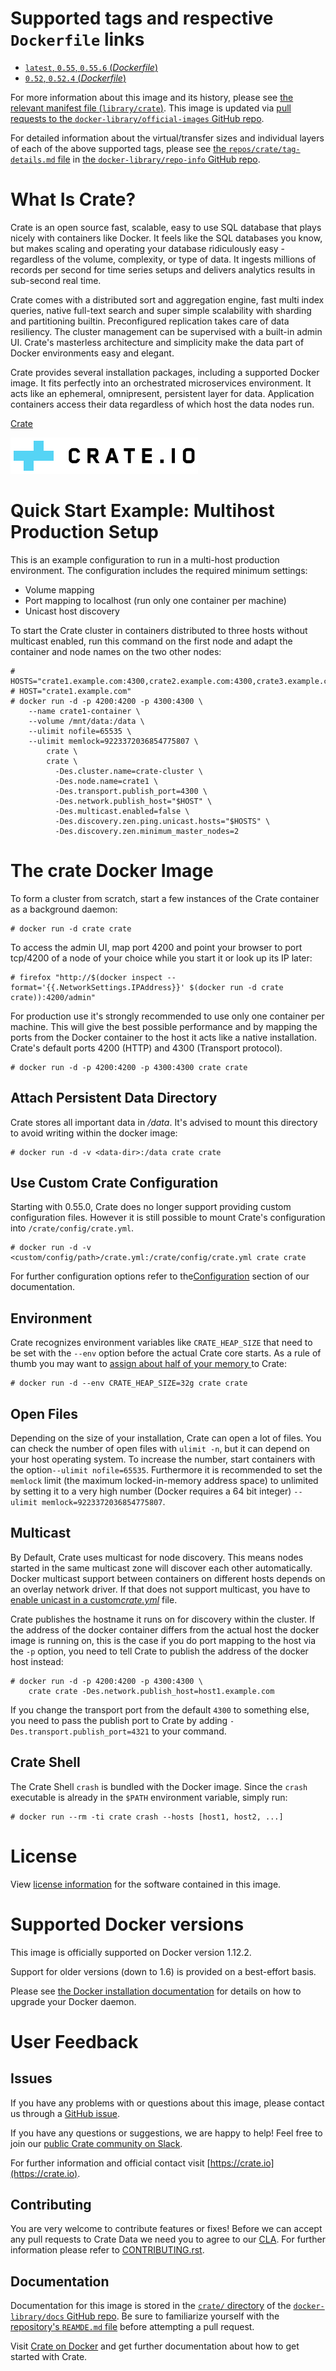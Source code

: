 # Supported tags and respective `Dockerfile` links

-	[`latest`, `0.55`, `0.55.6` (*Dockerfile*)](https://github.com/crate/docker-crate/blob/6f8d29805e8840df0bae2fcfe64d9c16a1936dc6/Dockerfile)
-	[`0.52`, `0.52.4` (*Dockerfile*)](https://github.com/crate/docker-crate/blob/cce8f796ba8936250eb380235cde47be494d1e95/Dockerfile)

For more information about this image and its history, please see [the relevant manifest file (`library/crate`)](https://github.com/docker-library/official-images/blob/master/library/crate). This image is updated via [pull requests to the `docker-library/official-images` GitHub repo](https://github.com/docker-library/official-images/pulls?q=label%3Alibrary%2Fcrate).

For detailed information about the virtual/transfer sizes and individual layers of each of the above supported tags, please see [the `repos/crate/tag-details.md` file](https://github.com/docker-library/repo-info/blob/master/repos/crate/tag-details.md) in [the `docker-library/repo-info` GitHub repo](https://github.com/docker-library/repo-info).

# What Is Crate?

Crate is an open source fast, scalable, easy to use SQL database that plays nicely with containers like Docker. It feels like the SQL databases you know, but makes scaling and operating your database ridiculously easy - regardless of the volume, complexity, or type of data. It ingests millions of records per second for time series setups and delivers analytics results in sub-second real time.

Crate comes with a distributed sort and aggregation engine, fast multi index queries, native full-text search and super simple scalability with sharding and partitioning builtin. Preconfigured replication takes care of data resiliency. The cluster management can be supervised with a built-in admin UI. Crate's masterless architecture and simplicity make the data part of Docker environments easy and elegant.

Crate provides several installation packages, including a supported Docker image. It fits perfectly into an orchestrated microservices environment. It acts like an ephemeral, omnipresent, persistent layer for data. Application containers access their data regardless of which host the data nodes run.

[Crate](https://crate.io/)

![logo](https://raw.githubusercontent.com/docker-library/docs/2517900006ae5f4c03c1d43235930c59f4614394/crate/logo.png)

# Quick Start Example: Multihost Production Setup

This is an example configuration to run in a multi-host production environment. The configuration includes the required minimum settings:

-	Volume mapping
-	Port mapping to localhost (run only one container per machine)
-	Unicast host discovery

To start the Crate cluster in containers distributed to three hosts without multicast enabled, run this command on the first node and adapt the container and node names on the two other nodes:

```console
# HOSTS="crate1.example.com:4300,crate2.example.com:4300,crate3.example.com:4300"
# HOST="crate1.example.com"
# docker run -d -p 4200:4200 -p 4300:4300 \
    --name crate1-container \
    --volume /mnt/data:/data \
    --ulimit nofile=65535 \
    --ulimit memlock=9223372036854775807 \
        crate \
        crate \
          -Des.cluster.name=crate-cluster \
          -Des.node.name=crate1 \
          -Des.transport.publish_port=4300 \
          -Des.network.publish_host="$HOST" \
          -Des.multicast.enabled=false \
          -Des.discovery.zen.ping.unicast.hosts="$HOSTS" \
          -Des.discovery.zen.minimum_master_nodes=2
```

# The crate Docker Image

To form a cluster from scratch, start a few instances of the Crate container as a background daemon:

```console
# docker run -d crate crate
```

To access the admin UI, map port 4200 and point your browser to port tcp/4200 of a node of your choice while you start it or look up its IP later:

```console
# firefox "http://$(docker inspect --format='{{.NetworkSettings.IPAddress}}' $(docker run -d crate crate)):4200/admin"
```

For production use it's strongly recommended to use only one container per machine. This will give the best possible performance and by mapping the ports from the Docker container to the host it acts like a native installation. Crate's default ports 4200 (HTTP) and 4300 (Transport protocol).

```console
# docker run -d -p 4200:4200 -p 4300:4300 crate crate
```

## Attach Persistent Data Directory

Crate stores all important data in */data*. It's advised to mount this directory to avoid writing within the docker image:

```console
# docker run -d -v <data-dir>:/data crate crate
```

## Use Custom Crate Configuration

Starting with 0.55.0, Crate does no longer support providing custom configuration files. However it is still possible to mount Crate's configuration into `/crate/config/crate.yml`.

```console
# docker run -d -v <custom/config/path>/crate.yml:/crate/config/crate.yml crate crate
```

For further configuration options refer to the[Configuration](https://crate.io/docs/stable/configuration.html) section of our documentation.

## Environment

Crate recognizes environment variables like `CRATE_HEAP_SIZE` that need to be set with the `--env` option before the actual Crate core starts. As a rule of thumb you may want to [assign about half of your memory ](https://crate.io/docs/reference/en/latest/configuration.html#crate-heap-size) to Crate:

```console
# docker run -d --env CRATE_HEAP_SIZE=32g crate crate
```

## Open Files

Depending on the size of your installation, Crate can open a lot of files. You can check the number of open files with `ulimit -n`, but it can depend on your host operating system. To increase the number, start containers with the option`--ulimit nofile=65535`. Furthermore it is recommended to set the `memlock` limit (the maximum locked-in-memory address space) to unlimited by setting it to a very high number (Docker requires a 64 bit integer) `--ulimit memlock=9223372036854775807`.

## Multicast

By Default, Crate uses multicast for node discovery. This means nodes started in the same multicast zone will discover each other automatically. Docker multicast support between containers on different hosts depends on an overlay network driver. If that does not support multicast, you have to [enable unicast in a custom*crate.yml*](https://crate.io/docs/reference/best_practice/multi_node_setup.html) file.

Crate publishes the hostname it runs on for discovery within the cluster. If the address of the docker container differs from the actual host the docker image is running on, this is the case if you do port mapping to the host via the `-p` option, you need to tell Crate to publish the address of the docker host instead:

```console
# docker run -d -p 4200:4200 -p 4300:4300 \
    crate crate -Des.network.publish_host=host1.example.com
```

If you change the transport port from the default `4300` to something else, you need to pass the publish port to Crate by adding `-Des.transport.publish_port=4321` to your command.

## Crate Shell

The Crate Shell `crash` is bundled with the Docker image. Since the `crash` executable is already in the `$PATH` environment variable, simply run:

```console
# docker run --rm -ti crate crash --hosts [host1, host2, ...]
```

# License

View [license information](https://github.com/crate/crate/blob/master/LICENSE.txt) for the software contained in this image.

# Supported Docker versions

This image is officially supported on Docker version 1.12.2.

Support for older versions (down to 1.6) is provided on a best-effort basis.

Please see [the Docker installation documentation](https://docs.docker.com/installation/) for details on how to upgrade your Docker daemon.

# User Feedback

## Issues

If you have any problems with or questions about this image, please contact us through a [GitHub issue](https://github.com/crate/docker-crate/issues).

If you have any questions or suggestions, we are happy to help! Feel free to join our [public Crate community on Slack](https://crate.io/docs/support/slackin/).

For further information and official contact visit [https://crate.io](https://crate.io).

## Contributing

You are very welcome to contribute features or fixes! Before we can accept any pull requests to Crate Data we need you to agree to our [CLA](https://crate.io/community/contribute/). For further information please refer to [CONTRIBUTING.rst](https://github.com/crate/crate/blob/master/CONTRIBUTING.rst).

## Documentation

Documentation for this image is stored in the [`crate/` directory](https://github.com/docker-library/docs/tree/master/crate) of the [`docker-library/docs` GitHub repo](https://github.com/docker-library/docs). Be sure to familiarize yourself with the [repository's `REAMDE.md` file](https://github.com/docker-library/docs/blob/master/README.md) before attempting a pull request.

Visit [Crate on Docker](https://crate.io/docs/install/containers/docker/) and get further documentation about how to get started with Crate.
